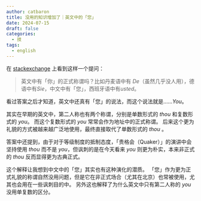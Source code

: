 ```yaml
---
author: catbaron
title: 没用的知识增加了｜英文中的「您」
date: 2024-07-15
draft: false
categories:
  - 技
tags:
  - english
---
```

在 [stackexchange](https://english.stackexchange.com/questions/9780/did-english-ever-have-a-formal-version-of-you) 上看到这样一个提问：
> 英文中有「你」的正式称谓吗？比如丹麦语中有 *De*（虽然几乎没人用），德语中有*Sie*，中文中有「您」，西班牙语中有*usted*。

看过答案之后才知道，英文中还真有「您」的说法，而这个说法就是……*You*。

其实在早期的英文中，第二人称也有两个称谓，分别是单数形式的 *thou* 和复数形式的 *you*。
而这个复数形式的 *you* 常常会作为地址中的正式称谓。
后来这个更为礼貌的方式被越来越广泛地使用，最终直接取代了单数形式的 *thou* 。

答案中还提到，由于对于等级制度的抵制态度，「贵格会（Quaker）」的演讲中会坚持使用 *thou* 而不是 *you*，但讽刺的是在今天看来 *you* 则更为朴实，本来非正式的 *thou* 反而显得更为古典正式。

这个解释让我想到中文中的「您」其实也有这种演化的潜质。
「您」作为更为正式礼貌的称谓自然没用问题，但是它在非正式场合（尤其在北京）也常被使用，尤其也会用在一些讽刺目的中。
另外这也解释了为什么英文中只有第二人称的 *you* 没用单复数的区分。